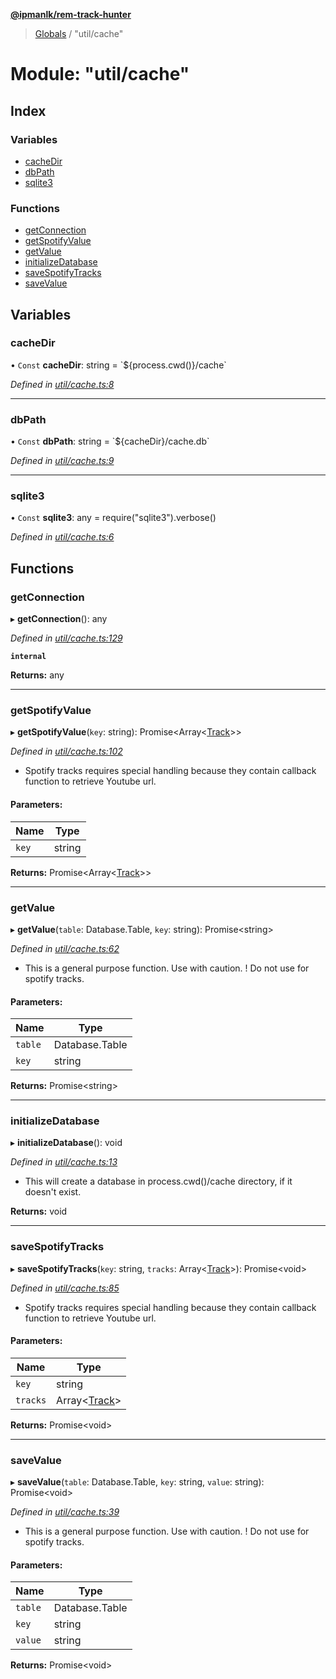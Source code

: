 **[@ipmanlk/rem-track-hunter](../README.md)**

> [Globals](../globals.md) / "util/cache"

# Module: "util/cache"

## Index

### Variables

* [cacheDir](_util_cache_.md#cachedir)
* [dbPath](_util_cache_.md#dbpath)
* [sqlite3](_util_cache_.md#sqlite3)

### Functions

* [getConnection](_util_cache_.md#getconnection)
* [getSpotifyValue](_util_cache_.md#getspotifyvalue)
* [getValue](_util_cache_.md#getvalue)
* [initializeDatabase](_util_cache_.md#initializedatabase)
* [saveSpotifyTracks](_util_cache_.md#savespotifytracks)
* [saveValue](_util_cache_.md#savevalue)

## Variables

### cacheDir

• `Const` **cacheDir**: string = \`${process.cwd()}/cache\`

*Defined in [util/cache.ts:8](https://github.com/ipmanlk/rem-track-hunter/blob/1b078d0/lib/util/cache.ts#L8)*

___

### dbPath

• `Const` **dbPath**: string = \`${cacheDir}/cache.db\`

*Defined in [util/cache.ts:9](https://github.com/ipmanlk/rem-track-hunter/blob/1b078d0/lib/util/cache.ts#L9)*

___

### sqlite3

• `Const` **sqlite3**: any = require("sqlite3").verbose()

*Defined in [util/cache.ts:6](https://github.com/ipmanlk/rem-track-hunter/blob/1b078d0/lib/util/cache.ts#L6)*

## Functions

### getConnection

▸ **getConnection**(): any

*Defined in [util/cache.ts:129](https://github.com/ipmanlk/rem-track-hunter/blob/1b078d0/lib/util/cache.ts#L129)*

**`internal`** 

**Returns:** any

___

### getSpotifyValue

▸ **getSpotifyValue**(`key`: string): Promise\<Array\<[Track](../interfaces/_types_general_.track.md)>>

*Defined in [util/cache.ts:102](https://github.com/ipmanlk/rem-track-hunter/blob/1b078d0/lib/util/cache.ts#L102)*

* Spotify tracks requires special handling because they contain callback function to retrieve Youtube url.

#### Parameters:

Name | Type |
------ | ------ |
`key` | string |

**Returns:** Promise\<Array\<[Track](../interfaces/_types_general_.track.md)>>

___

### getValue

▸ **getValue**(`table`: Database.Table, `key`: string): Promise\<string>

*Defined in [util/cache.ts:62](https://github.com/ipmanlk/rem-track-hunter/blob/1b078d0/lib/util/cache.ts#L62)*

* This is a general purpose function. Use with caution.
! Do not use for spotify tracks.

#### Parameters:

Name | Type |
------ | ------ |
`table` | Database.Table |
`key` | string |

**Returns:** Promise\<string>

___

### initializeDatabase

▸ **initializeDatabase**(): void

*Defined in [util/cache.ts:13](https://github.com/ipmanlk/rem-track-hunter/blob/1b078d0/lib/util/cache.ts#L13)*

* This will create a database in process.cwd()/cache directory, if it doesn't exist.

**Returns:** void

___

### saveSpotifyTracks

▸ **saveSpotifyTracks**(`key`: string, `tracks`: Array\<[Track](../interfaces/_types_general_.track.md)>): Promise\<void>

*Defined in [util/cache.ts:85](https://github.com/ipmanlk/rem-track-hunter/blob/1b078d0/lib/util/cache.ts#L85)*

* Spotify tracks requires special handling because they contain callback function to retrieve Youtube url.

#### Parameters:

Name | Type |
------ | ------ |
`key` | string |
`tracks` | Array\<[Track](../interfaces/_types_general_.track.md)> |

**Returns:** Promise\<void>

___

### saveValue

▸ **saveValue**(`table`: Database.Table, `key`: string, `value`: string): Promise\<void>

*Defined in [util/cache.ts:39](https://github.com/ipmanlk/rem-track-hunter/blob/1b078d0/lib/util/cache.ts#L39)*

* This is a general purpose function. Use with caution.
! Do not use for spotify tracks.

#### Parameters:

Name | Type |
------ | ------ |
`table` | Database.Table |
`key` | string |
`value` | string |

**Returns:** Promise\<void>
